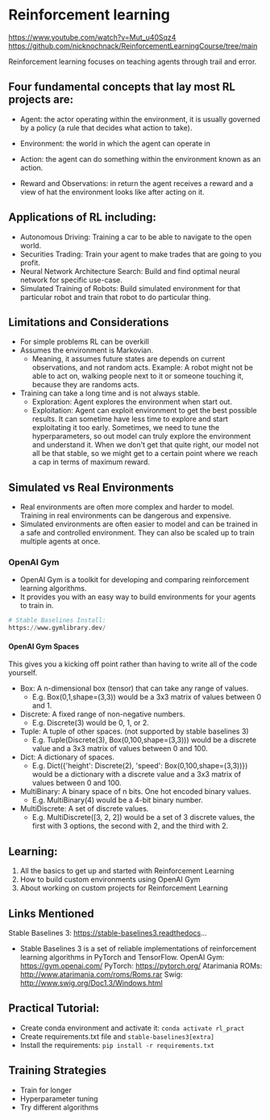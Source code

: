 # Reinforcement learning

https://www.youtube.com/watch?v=Mut_u40Sqz4
https://github.com/nicknochnack/ReinforcementLearningCourse/tree/main

Reinforcement learning focuses on teaching agents through trail and error.

## Four fundamental concepts that lay most RL projects are:

- Agent: the actor operating within the environment, it is usually governed by a policy (a rule that decides what action to take).

- Environment: the world in which the agent can operate in

- Action: the agent can do something within the environment known as an action.

- Reward and Observations: in return the agent receives a reward and a view of hat the environment looks like after acting on it.

## Applications of RL including:

- Autonomous Driving: Training a car to be able to navigate to the open world.
- Securities Trading: Train your agent to make trades that are going to you profit.
- Neural Network Architecture Search: Build and find optimal neural network for specific use-case.
- Simulated Training of Robots: Build simulated environment for that particular robot and train that robot to do particular thing.

## Limitations and Considerations

- For simple problems RL can be overkill
- Assumes the environment is Markovian.
  - Meaning, it assumes future states are depends on current observations, and not random acts.
    Example: A robot might not be able to act on, walking people next to it or someone touching it, because they are randoms acts.
- Training can take a long time and is not always stable.
  - Exploration: Agent explores the environment when start out.
  - Exploitation: Agent can exploit environment to get the best possible results.
    It can sometime have less time to explore and start exploitating it too early. Sometimes, we need to tune the hyperparameters, so out model can truly explore the environment and understand it.
    When we don't get that quite right, our model not all be that stable, so we might get to a certain point where we reach a cap in terms of maximum reward.


## Simulated vs Real Environments
- Real environments are often more complex and harder to model. Training in real environments can be dangerous and expensive.
- Simulated environments are often easier to model and can be trained in a safe and controlled environment. They can also be scaled up to train multiple agents at once.

### OpenAI Gym
- OpenAI Gym is a toolkit for developing and comparing reinforcement learning algorithms.
- It provides you with an easy way to build environments for your agents to train in.
```python
# Stable Baselines Install:
https://www.gymlibrary.dev/
```

#### OpenAI Gym Spaces
This gives you a kicking off point rather than having to write all of the code yourself.
- Box: A n-dimensional box (tensor) that can take any range of values.
  - E.g. Box(0,1,shape=(3,3)) would be a 3x3 matrix of values between 0 and 1.
- Discrete: A fixed range of non-negative numbers.
  - E.g. Discrete(3) would be 0, 1, or 2.
- Tuple: A tuple of other spaces. (not supported by stable baselines 3)
  - E.g. Tuple(Discrete(3), Box(0,100,shape=(3,3))) would be a discrete value and a 3x3 matrix of values between 0 and 100.
- Dict: A dictionary of spaces.
  - E.g. Dict({'height': Discrete(2), 'speed': Box(0,100,shape=(3,3))}) would be a dictionary with a discrete value and a 3x3 matrix of values between 0 and 100.
- MultiBinary: A binary space of n bits. One hot encoded binary values.
  - E.g. MultiBinary(4) would be a 4-bit binary number.
- MultiDiscrete: A set of discrete values.
  - E.g. MultiDiscrete([3, 2, 2]) would be a set of 3 discrete values, the first with 3 options, the second with 2, and the third with 2.









## Learning:

1. All the basics to get up and started with Reinforcement Learning
2. How to build custom environments using OpenAI Gym
3. About working on custom projects for Reinforcement Learning

## Links Mentioned

Stable Baselines 3: https://stable-baselines3.readthedocs...
  - Stable Baselines 3 is a set of reliable implementations of reinforcement learning algorithms in PyTorch and TensorFlow.
OpenAI Gym: https://gym.openai.com/
PyTorch: https://pytorch.org/
Atarimania ROMs: http://www.atarimania.com/roms/Roms.rar
Swig: http://www.swig.org/Doc1.3/Windows.html



## Practical Tutorial:

- Create conda environment and activate it: `conda activate rl_pract`
- Create requirements.txt file and `stable-baselines3[extra]`
- Install the requirements: `pip install -r requirements.txt`




## Training Strategies

- Train for longer
- Hyperparameter tuning
- Try different algorithms

